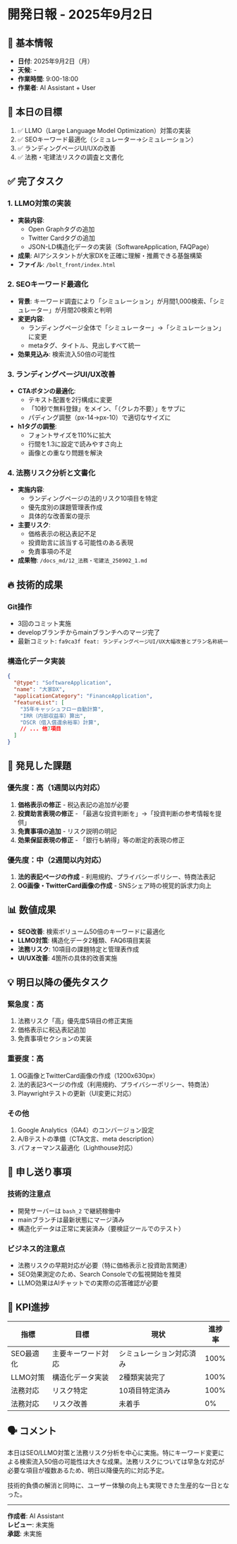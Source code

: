 # 開発日報 - 2025年9月2日

## 📅 基本情報
- **日付**: 2025年9月2日（月）
- **天候**: -
- **作業時間**: 9:00-18:00
- **作業者**: AI Assistant + User

## 🎯 本日の目標
1. ✅ LLMO（Large Language Model Optimization）対策の実装
2. ✅ SEOキーワード最適化（シミュレーター→シミュレーション）
3. ✅ ランディングページUI/UXの改善
4. ✅ 法務・宅建法リスクの調査と文書化

## ✅ 完了タスク

### 1. LLMO対策の実装
- **実装内容**:
  - Open Graphタグの追加
  - Twitter Cardタグの追加
  - JSON-LD構造化データの実装（SoftwareApplication, FAQPage）
- **成果**: AIアシスタントが大家DXを正確に理解・推薦できる基盤構築
- **ファイル**: `/bolt_front/index.html`

### 2. SEOキーワード最適化
- **背景**: キーワード調査により「シミュレーション」が月間1,000検索、「シミュレーター」が月間20検索と判明
- **変更内容**:
  - ランディングページ全体で「シミュレーター」→「シミュレーション」に変更
  - metaタグ、タイトル、見出しすべて統一
- **効果見込み**: 検索流入50倍の可能性

### 3. ランディングページUI/UX改善
- **CTAボタンの最適化**:
  - テキスト配置を2行構成に変更
  - 「10秒で無料登録」をメイン、「（クレカ不要）」をサブに
  - パディング調整（px-14→px-10）で適切なサイズに
- **h1タグの調整**:
  - フォントサイズを110%に拡大
  - 行間を1.3に設定で読みやすさ向上
  - 画像との重なり問題を解決

### 4. 法務リスク分析と文書化
- **実施内容**:
  - ランディングページの法的リスク10項目を特定
  - 優先度別の課題管理表作成
  - 具体的な改善案の提示
- **主要リスク**:
  - 価格表示の税込表記不足
  - 投資助言に該当する可能性のある表現
  - 免責事項の不足
- **成果物**: `/docs_md/12_法務・宅建法_250902_1.md`

## 🔥 技術的成果

### Git操作
- 3回のコミット実施
- developブランチからmainブランチへのマージ完了
- 最新コミット: `fa9ca3f feat: ランディングページUI/UX大幅改善とプラン名称統一`

### 構造化データ実装
```json
{
  "@type": "SoftwareApplication",
  "name": "大家DX",
  "applicationCategory": "FinanceApplication",
  "featureList": [
    "35年キャッシュフロー自動計算",
    "IRR（内部収益率）算出",
    "DSCR（借入償還余裕率）計算",
    // ... 他7項目
  ]
}
```

## 🚨 発見した課題

### 優先度：高（1週間以内対応）
1. **価格表示の修正** - 税込表記の追加が必要
2. **投資助言表現の修正** - 「最適な投資判断を」→「投資判断の参考情報を提供」
3. **免責事項の追加** - リスク説明の明記
4. **効果保証表現の修正** - 「銀行も納得」等の断定的表現の修正

### 優先度：中（2週間以内対応）
1. **法的表記ページの作成** - 利用規約、プライバシーポリシー、特商法表記
2. **OG画像・TwitterCard画像の作成** - SNSシェア時の視覚的訴求力向上

## 📊 数値成果
- **SEO改善**: 検索ボリューム50倍のキーワードに最適化
- **LLMO対策**: 構造化データ2種類、FAQ6項目実装
- **法務リスク**: 10項目の課題特定と管理表作成
- **UI/UX改善**: 4箇所の具体的改善実施

## 💡 明日以降の優先タスク

### 緊急度：高
1. 法務リスク「高」優先度5項目の修正実施
2. 価格表示に税込表記追加
3. 免責事項セクションの実装

### 重要度：高
1. OG画像とTwitterCard画像の作成（1200x630px）
2. 法的表記3ページの作成（利用規約、プライバシーポリシー、特商法）
3. Playwrightテストの更新（UI変更に対応）

### その他
1. Google Analytics（GA4）のコンバージョン設定
2. A/Bテストの準備（CTA文言、meta description）
3. パフォーマンス最適化（Lighthouse対応）

## 📝 申し送り事項

### 技術的注意点
- 開発サーバーは `bash_2` で継続稼働中
- mainブランチは最新状態にマージ済み
- 構造化データは正常に実装済み（要検証ツールでのテスト）

### ビジネス的注意点
- 法務リスクの早期対応が必要（特に価格表示と投資助言関連）
- SEO効果測定のため、Search Consoleでの監視開始を推奨
- LLMO効果はAIチャットでの実際の応答確認が必要

## 🎯 KPI進捗
| 指標 | 目標 | 現状 | 進捗率 |
|------|------|------|--------|
| SEO最適化 | 主要キーワード対応 | シミュレーション対応済み | 100% |
| LLMO対策 | 構造化データ実装 | 2種類実装完了 | 100% |
| 法務対応 | リスク特定 | 10項目特定済み | 100% |
| 法務対応 | リスク改善 | 未着手 | 0% |

## 🗣️ コメント
本日はSEO/LLMO対策と法務リスク分析を中心に実施。特にキーワード変更による検索流入50倍の可能性は大きな成果。法務リスクについては早急な対応が必要な項目が複数あるため、明日以降優先的に対応予定。

技術的負債の解消と同時に、ユーザー体験の向上も実現できた生産的な一日となった。

---

**作成者**: AI Assistant  
**レビュー**: 未実施  
**承認**: 未実施
